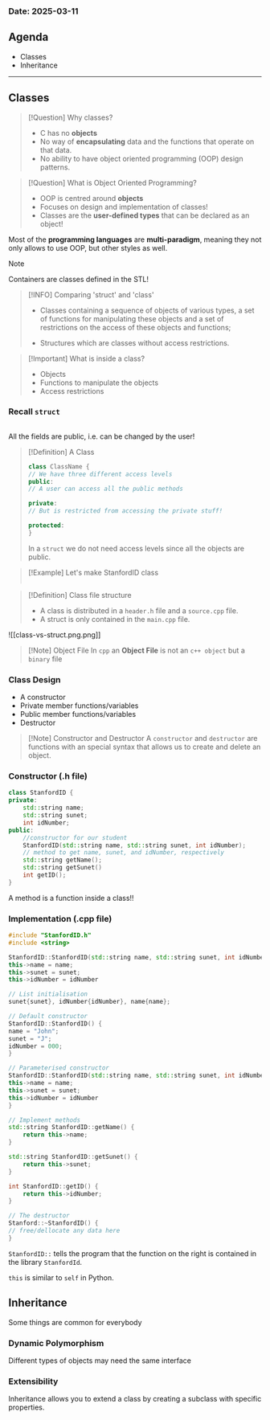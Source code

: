 ### **Date**: 2025-03-11

## Agenda 
- Classes 
- Inheritance 
***
## Classes 

>[!Question] Why classes? 
>- C has no **objects**
>- No way of **encapsulating** data and the functions that operate on that data.
>- No ability to have object oriented programming (OOP) design patterns.

>[!Question] What is Object Oriented Programming?
>- OOP is centred around **objects**
>- Focuses on design and implementation of classes!
>- Classes are the **user-defined types** that can be declared as an object!

Most of the **programming languages** are **multi-paradigm**, meaning they not only allows to use OOP, but other styles as well. 

>[!NOTE]
>Containers are classes defined in the STL!

>[!INFO] Comparing  'struct' and 'class'
>- Classes containing a sequence of objects of various types, a set of functions for manipulating these objects and a set of restrictions on the access of these objects and functions;
>
>- Structures which are classes without access restrictions.

>[!Important] What is inside a class? 
>- Objects 
>- Functions to manipulate the objects
>- Access restrictions

### Recall `struct`

```c++


```

All the fields are public, i.e. can be changed by the user!

>[!Definition] A Class
>```cpp
>class ClassName {
>// We have three different access levels
>public:
>// A user can access all the public methods 
>
>private:
>// But is restricted from accessing the private stuff!
>
>protected:
>}
>```
>In a `struct` we do not need access levels since all the objects are public. 

>[!Example] Let's make StanfordID class
>```cpp
>
>```

>[!Definition] Class file structure
>- A class is distributed in a `header.h` file and a `source.cpp` file.
>- A struct is only contained in the `main.cpp` file.

![[class-vs-struct.png.png]]

>[!Note] Object File
>In `cpp` an **Object File** is not an `c++ object` but a `binary` file

### Class Design
- A constructor 
- Private member functions/variables
- Public member functions/variables
- Destructor

>[!Note] Constructor and Destructor
> A `constructor` and `destructor` are functions with an special syntax that allows us to create and delete an object.

### Constructor (.h file)
```cpp
class StanfordID {
private:
	std::string name;
	std::string sunet;
	int idNumber;
public:
	//constructor for our student
	StanfordID(std::string name, std::string sunet, int idNumber);
	// method to get name, sunet, and idNumber, respectively
	std::string getName();
	std::string getSunet()
	int getID();
}
```

A method is a function inside a class!!

### Implementation (.cpp file)
```cpp
#include "StanfordID.h"
#include <string>

StanfordID::StanfordID(std::string name, std::string sunet, int idNumber) {
this->name = name;
this->sunet = sunet;
this->idNumber = idNumber

// List initialisation
sunet{sunet}, idNumber{idNumber}, name{name};

// Default constructor
StanfordID::StanfordID() {
name = "John";
sunet = "J";
idNumber = 000;
}

// Parameterised constructor
StanfordID::StanfordID(std::string name, std::string sunet, int idNumber) {
this->name = name;
this->sunet = sunet;
this->idNumber = idNumber
}

// Implement methods
std::string StanfordID::getName() {
	return this->name;
}

std::string StanfordID::getSunet() {
	return this->sunet;
}

int StanfordID::getID() {
	return this->idNumber;
}

// The destructor
Stanford::~StanfordID() {
// free/dellocate any data here
}

```

`StanfordID::` tells the program that the function on the right is contained in the library `StanfordId`.

`this` is similar to `self` in Python. 

## Inheritance 
Some things are common for everybody 

### Dynamic Polymorphism 
Different types of objects may need the same interface

### Extensibility 
Inheritance allows you to extend a class by creating a subclass with specific properties.

